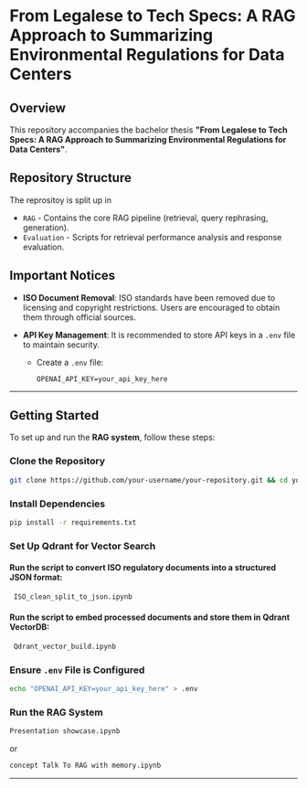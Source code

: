 # From Legalese to Tech Specs: A RAG Approach to Summarizing Environmental Regulations for Data Centers

## Overview

This repository accompanies the bachelor thesis **"From Legalese to Tech Specs: A RAG Approach to Summarizing Environmental Regulations for Data Centers"**. 





## Repository Structure
The reprositoy is split up in 
- `RAG` - Contains the core RAG pipeline (retrieval, query rephrasing, generation).
- `Evaluation` - Scripts for retrieval performance analysis and response evaluation.


## Important Notices

- **ISO Document Removal**: ISO standards have been removed due to licensing and copyright restrictions. Users are encouraged to obtain them through official sources.
       
- **API Key Management**: It is recommended to store API keys in a `.env` file to maintain security.
  - Create a `.env` file:
    ```plaintext
    OPENAI_API_KEY=your_api_key_here
    ```
---


## Getting Started

To set up and run the **RAG system**, follow these steps:

### Clone the Repository
```bash
git clone https://github.com/your-username/your-repository.git && cd your-repository
```

### Install Dependencies
```bash
pip install -r requirements.txt
```

### Set Up Qdrant for Vector Search  
#### Run the script to convert ISO regulatory documents into a structured JSON format:
```bash
 ISO_clean_split_to_json.ipynb
```

#### Run the script to embed processed documents and store them in Qdrant VectorDB:
```bash
 Qdrant_vector_build.ipynb
```

### Ensure `.env` File is Configured
```bash
echo "OPENAI_API_KEY=your_api_key_here" > .env
```

### Run the RAG System
```bash
Presentation showcase.ipynb
```
or
```bash
concept Talk To RAG with memory.ipynb
```
---

#




